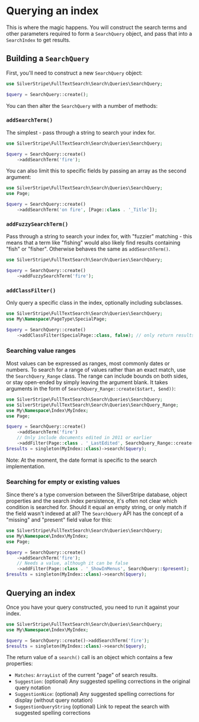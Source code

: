 # Querying an index

This is where the magic happens. You will construct the search terms and other parameters required to form a `SearchQuery` object, and pass that into a `SearchIndex` to get results.

## Building a `SearchQuery`

First, you'll need to construct a new `SearchQuery` object:

```php
use SilverStripe\FullTextSearch\Search\Queries\SearchQuery;

$query = SearchQuery::create();
```

You can then alter the `SearchQuery` with a number of methods:

### `addSearchTerm()`

The simplest - pass through a string to search your index for.

```php
use SilverStripe\FullTextSearch\Search\Queries\SearchQuery;

$query = SearchQuery::create()
    ->addSearchTerm('fire');
```

You can also limit this to specific fields by passing an array as the second argument:

```php
use SilverStripe\FullTextSearch\Search\Queries\SearchQuery;
use Page;

$query = SearchQuery::create()
    ->addSearchTerm('on fire', [Page::class . '_Title']);
```

### `addFuzzySearchTerm()`

Pass through a string to search your index for, with "fuzzier" matching - this means that a term like "fishing" would also likely find results containing "fish" or "fisher". Otherwise behaves the same as `addSearchTerm()`.

```php
use SilverStripe\FullTextSearch\Search\Queries\SearchQuery;

$query = SearchQuery::create()
    ->addFuzzySearchTerm('fire');
```

### `addClassFilter()`

Only query a specific class in the index, optionally including subclasses.

```php
use SilverStripe\FullTextSearch\Search\Queries\SearchQuery;
use My\Namespace\PageType\SpecialPage;

$query = SearchQuery::create()
    ->addClassFilter(SpecialPage::class, false); // only return results from SpecialPages, not subclasses
```

### Searching value ranges

Most values can be expressed as ranges, most commonly dates or numbers. To search for a range of values rather than an exact match,
use the `SearchQuery_Range` class. The range can include bounds on both sides, or stay open-ended by simply leaving the argument blank.
It takes arguments in the form of `SearchQuery_Range::create($start, $end))`:

```php
use SilverStripe\FullTextSearch\Search\Queries\SearchQuery;
use SilverStripe\FullTextSearch\Search\Queries\SearchQuery_Range;
use My\Namespace\Index\MyIndex;
use Page;

$query = SearchQuery::create()
    ->addSearchTerm('fire')
    // Only include documents edited in 2011 or earlier
    ->addFilter(Page::class . '_LastEdited', SearchQuery_Range::create(null, '2011-12-31T23:59:59Z'));
$results = singleton(MyIndex::class)->search($query);
```

Note: At the moment, the date format is specific to the search implementation.

### Searching for empty or existing values

Since there's a type conversion between the SilverStripe database, object properties
and the search index persistence, it's often not clear which condition is searched for.
Should it equal an empty string, or only match if the field wasn't indexed at all?
The `SearchQuery` API has the concept of a "missing" and "present" field value for this:

```php
use SilverStripe\FullTextSearch\Search\Queries\SearchQuery;
use My\Namespace\Index\MyIndex;
use Page;

$query = SearchQuery::create()
    ->addSearchTerm('fire');
    // Needs a value, although it can be false
    ->addFilter(Page::class . '_ShowInMenus', SearchQuery::$present);
$results = singleton(MyIndex::class)->search($query);
```

## Querying an index

Once you have your query constructed, you need to run it against your index.

```php
use SilverStripe\FullTextSearch\Search\Queries\SearchQuery;
use My\Namespace\Index\MyIndex;

$query = SearchQuery::create()->addSearchTerm('fire');
$results = singleton(MyIndex::class)->search($query);
```

The return value of a `search()` call is an object which contains a few properties:

 * `Matches`: `ArrayList` of the current "page" of search results.
 * `Suggestion`: (optional) Any suggested spelling corrections in the original query notation
 * `SuggestionNice`: (optional) Any suggested spelling corrections for display (without query notation)
 * `SuggestionQueryString` (optional) Link to repeat the search with suggested spelling corrections
